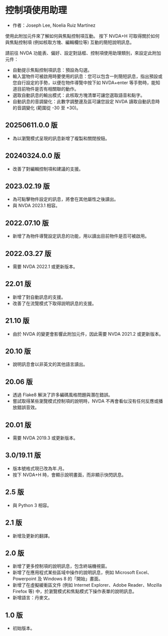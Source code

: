 # 控制項使用助理 #

* 作者：Joseph Lee, Noelia Ruiz Martínez


使用此附加元件來了解如何與焦點控制項互動。
按下 NVDA+H 可取得關於如何與焦點控制項 (例如核取方塊、編輯欄位等) 互動的簡短說明訊息。

請前往 NVDA 功能表、偏好、設定對話框、控制項使用助理類別，來設定此附加元件：

* 自動提示焦點控制項訊息：預設為勾選。
* 輸入當物件可被啟用時要使用的訊息：您可以包含一則簡短訊息，指出預設或您自行設定的手勢，以便在物件導覽中按下如 NVDA+enter 等手勢時，能知道目前物件是否有相關聯的動作。
* 選取自動訊息的輸出模式：此核取方塊清單可讓您選取語音和點字。
* 自動訊息的音調變化：此數字調整邊及區可讓您設定 NVDA 讀取自動訊息時的音調變化 (範圍從 -30 至 +30)。

## 20250611.0.0 版

* 為以瀏覽模式呈現的訊息新增了複製和關閉按鈕。

## 20240324.0.0 版

* 改善了對編輯控制項和建議的支援。

## 2023.02.19 版

* 為可點擊物件設定的訊息，將會在其他屬性之後讀出。
* 與 NVDA 2023.1 相容。

## 2022.07.10 版

* 新增了為物件導覽設定訊息的功能，用以讀出目前物件是否可被啟用。

## 2022.03.27 版

* 需要 NVDA 2022.1 或更新版本。

## 22.01 版

* 新增了對自動訊息的支援。
* 改善了在流覽模式下取得説明訊息的支援。

## 21.10 版

* 由於 NVDA 的變更會影響此附加元件，因此需要 NVDA 2021.2 或更新版本。

## 20.10 版

* 說明訊息會以非英文的其他語言讀出。

## 20.06 版

* 透過 Flake8 解決了許多編碼風格問題與潛在錯誤。
* 嘗試取得某些瀏覽模式控制項的說明時，NVDA 不再會看似沒有任何反應或播放錯誤音效。

## 20.01 版

* 需要 NVDA 2019.3 或更新版本。

## 3.0/19.11 版

* 版本號格式現已改為年.月。
* 按下 NVDA+H 時，會顯示說明畫面，而非顯示快閃訊息。

## 2.5 版

* 與 Python 3 相容。

## 2.1 版

* 新增及更新的翻譯。

## 2.0 版

* 新增了更多控制項的說明訊息，包含終端機視窗。
* 新增了在應用程式某些區域中操作的說明訊息，例如 Microsoft Excel、Powerpoint 及 Windows 8 的「開始」畫面。
* 新增了在虛擬緩衝區文件 (例如 Internet Explorer、Adobe Reader、Mozilla Firefox 等) 中，於瀏覽模式和焦點模式下操作表單的說明訊息。
* 新增語言：丹麥文。

## 1.0 版

* 初始版本。
